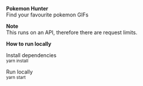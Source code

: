 **Pokemon Hunter**\
Find your favourite pokemon GIFs

**Note**\
This runs on an API, therefore there are request limits.

**How to run locally**

Install dependencies\
<sub>yarn install</sub>

Run locally\
<sub>yarn start</sub>
